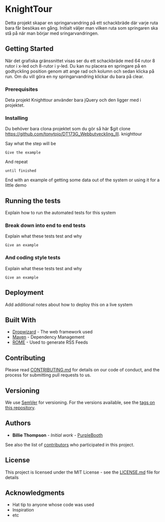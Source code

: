 # KnightTour

Detta projekt skapar en springarvandring på ett schackbräde där
varje ruta bara får besökas en gång. Initialt väljer man vilken ruta som springaren ska stå på när man börjar med sringarvandringen.

## Getting Started

När det grafiska gränssnittet visas ser du ett schackbräde med 64 rutor 8 rutor i x-led och 8-rutor i y-led. Du kan nu placera en springare på en godtyckling position genom att ange rad och kolumn och sedan klicka på run. Om du vill göra en ny springarvandring klickar du bara på clear.

### Prerequisites

Deta projekt Knighttour använder bara jQuery och den ligger med i projektet.


### Installing

Du behöver bara clona projektet som du gör så här
$git clone  https://github.com/tonytojo/DT173G_Webbutveckling_III. knighttour


Say what the step will be

```
Give the example
```

And repeat

```
until finished
```

End with an example of getting some data out of the system or using it for a little demo

## Running the tests

Explain how to run the automated tests for this system

### Break down into end to end tests

Explain what these tests test and why

```
Give an example
```

### And coding style tests

Explain what these tests test and why

```
Give an example
```

## Deployment

Add additional notes about how to deploy this on a live system

## Built With

* [Dropwizard](http://www.dropwizard.io/1.0.2/docs/) - The web framework used
* [Maven](https://maven.apache.org/) - Dependency Management
* [ROME](https://rometools.github.io/rome/) - Used to generate RSS Feeds

## Contributing

Please read [CONTRIBUTING.md](https://gist.github.com/PurpleBooth/b24679402957c63ec426) for details on our code of conduct, and the process for submitting pull requests to us.

## Versioning

We use [SemVer](http://semver.org/) for versioning. For the versions available, see the [tags on this repository](https://github.com/your/project/tags). 

## Authors

* **Billie Thompson** - *Initial work* - [PurpleBooth](https://github.com/PurpleBooth)

See also the list of [contributors](https://github.com/your/project/contributors) who participated in this project.

## License

This project is licensed under the MIT License - see the [LICENSE.md](LICENSE.md) file for details

## Acknowledgments

* Hat tip to anyone whose code was used
* Inspiration
* etc

